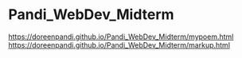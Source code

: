 # Pandi_WebDev_Midterm
https://doreenpandi.github.io/Pandi_WebDev_Midterm/mypoem.html
https://doreenpandi.github.io/Pandi_WebDev_Midterm/markup.html
